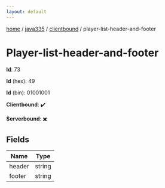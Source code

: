 ```yaml
---
layout: default
---
```


[home](/)  /  [java335](/protocol/java335)  /  [clientbound](/protocol/java335/clientbound)  /  player-list-header-and-footer

# Player-list-header-and-footer

**Id**: 73

**Id** (hex): 49

**Id** (bin): 01001001

**Clientbound**: ✔️

**Serverbound**: ✖️

## Fields

Name | Type
---|---
header | string
footer | string

